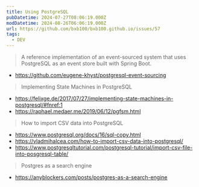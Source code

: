 ```yaml
---
title: Using PostgreSQL
pubDatetime: 2024-07-27T08:06:19.000Z
modDatetime: 2024-08-26T06:06:19.000Z
url: https://github.com/bxb100/bxb100.github.io/issues/57
tags:
  - DEV
---
```


> A reference implementation of an event-sourced system that uses PostgreSQL as an event store built with Spring Boot.

- https://github.com/eugene-khyst/postgresql-event-sourcing

> Implementing State Machines in PostgreSQL

- https://felixge.de/2017/07/27/implementing-state-machines-in-postgresql/#fnref:1
- https://raphael.medaer.me/2019/06/12/pgfsm.html

> How to import CSV data into PostgreSQL

- https://www.postgresql.org/docs/16/sql-copy.html
- https://vladmihalcea.com/how-to-import-csv-data-into-postgresql/
- https://www.postgresqltutorial.com/postgresql-tutorial/import-csv-file-into-posgresql-table/

> Postgres as a search engine

- https://anyblockers.com/posts/postgres-as-a-search-engine
